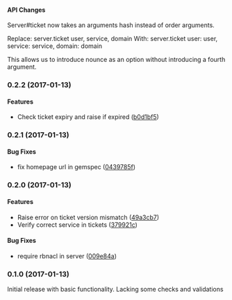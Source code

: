 #### API Changes

Server#ticket now takes an arguments hash instead of order arguments.

Replace:
  server.ticket user, service, domain
With:
  server.ticket user: user, service: service, domain: domain

This allows us to introduce nounce as an option without introducing a
fourth argument.

<a name="0.2.2"></a>
### 0.2.2 (2017-01-13)


#### Features

* Check ticket expiry and raise if expired	 ([b0d1bf5](/../commit/b0d1bf5))


<a name="0.2.2"></a>
### 0.2.1 (2017-01-13)


#### Bug Fixes

* fix homepage url in gemspec	 ([0439785f](/../commit/0439785f))

<a name="0.2.0"></a>
### 0.2.0 (2017-01-13)


#### Features

* Raise error on ticket version mismatch	 ([49a3cb7](/../commit/49a3cb7))
* Verify correct service in tickets	 ([379921c](/../commit/379921c))


#### Bug Fixes

* require rbnacl in server	 ([009e84a](/../commit/009e84a))


<a name="0.1.0"></a>
### 0.1.0 (2017-01-13)

Initial release with basic functionality. Lacking some checks and validations
